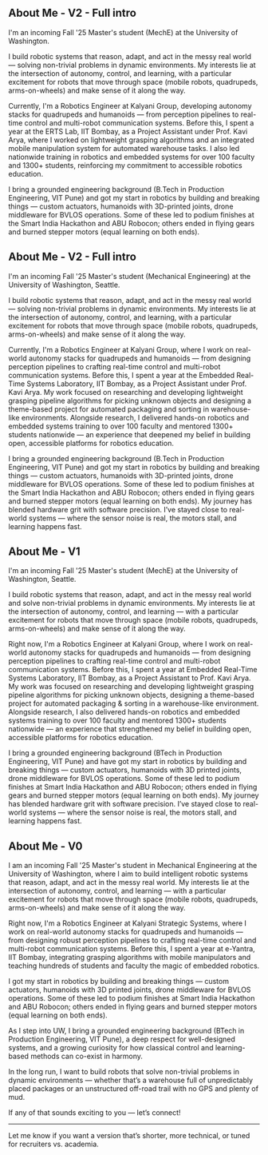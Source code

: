 ## About Me - V2 - Full intro

I'm an incoming Fall '25 Master's student (MechE) at the University of Washington.

I build robotic systems that reason, adapt, and act in the messy real world — solving non-trivial problems in dynamic environments. My interests lie at the intersection of autonomy, control, and learning, with a particular excitement for robots that move through space (mobile robots, quadrupeds, arms-on-wheels) and make sense of it along the way.

Currently, I'm a Robotics Engineer at Kalyani Group, developing autonomy stacks for quadrupeds and humanoids — from perception pipelines to real-time control and multi-robot communication systems. Before this, I spent a year at the ERTS Lab, IIT Bombay, as a Project Assistant under Prof. Kavi Arya, where I worked on lightweight grasping algorithms and an integrated mobile manipulation system for automated warehouse tasks. I also led nationwide training in robotics and embedded systems for over 100 faculty and 1300+ students, reinforcing my commitment to accessible robotics education.

I bring a grounded engineering background (B.Tech in Production Engineering, VIT Pune) and got my start in robotics by building and breaking things — custom actuators, humanoids with 3D-printed joints, drone middleware for BVLOS operations. Some of these led to podium finishes at the Smart India Hackathon and ABU Robocon; others ended in flying gears and burned stepper motors (equal learning on both ends).



## About Me - V2 - Full intro

I'm an incoming Fall '25 Master's student (Mechanical Engineering) at the University of Washington, Seattle.

I build robotic systems that reason, adapt, and act in the messy real world — solving non-trivial problems in dynamic environments. My interests lie at the intersection of autonomy, control, and learning, with a particular excitement for robots that move through space (mobile robots, quadrupeds, arms-on-wheels) and make sense of it along the way.

Currently, I'm a Robotics Engineer at Kalyani Group, where I work on real-world autonomy stacks for quadrupeds and humanoids — from designing perception pipelines to crafting real-time control and multi-robot communication systems. Before this, I spent a year at the Embedded Real-Time Systems Laboratory, IIT Bombay, as a Project Assistant under Prof. Kavi Arya. My work focused on researching and developing lightweight grasping pipeline algorithms for picking unknown objects and designing a theme-based project for automated packaging and sorting in warehouse-like environments. Alongside research, I delivered hands-on robotics and embedded systems training to over 100 faculty and mentored 1300+ students nationwide — an experience that deepened my belief in building open, accessible platforms for robotics education.

I bring a grounded engineering background (B.Tech in Production Engineering, VIT Pune) and got my start in robotics by building and breaking things — custom actuators, humanoids with 3D-printed joints, drone middleware for BVLOS operations. Some of these led to podium finishes at the Smart India Hackathon and ABU Robocon; others ended in flying gears and burned stepper motors (equal learning on both ends). My journey has blended hardware grit with software precision. I’ve stayed close to real-world systems — where the sensor noise is real, the motors stall, and learning happens fast.




## About Me - V1

I'm an incoming Fall '25 Master's student (MechE) at the University of Washington, Seattle.

I build robotic systems that reason, adapt, and act in the messy real world and solve non-trivial problems in dynamic environments. My interests lie at the intersection of autonomy, control, and learning — with a particular excitement for robots that move through space (mobile robots, quadrupeds, arms-on-wheels) and make sense of it along the way.

Right now, I'm a Robotics Engineer at Kalyani Group, where I work on real-world autonomy stacks for quadrupeds and humanoids — from designing perception pipelines to crafting real-time control and multi-robot communication systems. Before this, I spent a year at Embedded Real-Time Systems Laboratory, IIT Bombay, as a Project Assistant to Prof. Kavi Arya. My work was focused on researching and developing lightweight grasping pipeline algorithms for picking unknown objects, designing a theme-based project for automated packaging & sorting in a warehouse-like environment. Alongside research, I also delivered hands-on robotics and embedded systems training to over 100 faculty and mentored 1300+ students nationwide — an experience that strengthened my belief in building open, accessible platforms for robotics education.

I bring a grounded engineering background (BTech in Production Engineering, VIT Pune) and have got my start in robotics by building and breaking things — custom actuators, humanoids with 3D printed joints, drone middleware for BVLOS operations. Some of these led to podium finishes at Smart India Hackathon and ABU Robocon; others ended in flying gears and burned stepper motors (equal learning on both ends). My journey has blended hardware grit with software precision. I’ve stayed close to real-world systems — where the sensor noise is real, the motors stall, and learning happens fast.



## About Me - V0

I am an incoming Fall '25 Master's student in Mechanical Engineering at the University of Washington, where I aim to build intelligent robotic systems that reason, adapt, and act in the messy real world. My interests lie at the intersection of autonomy, control, and learning — with a particular excitement for robots that move through space (mobile robots, quadrupeds, arms-on-wheels) and make sense of it along the way.

Right now, I'm a Robotics Engineer at Kalyani Strategic Systems, where I work on real-world autonomy stacks for quadrupeds and humanoids — from designing robust perception pipelines to crafting real-time control and multi-robot communication systems. Before this, I spent a year at e-Yantra, IIT Bombay, integrating grasping algorithms with mobile manipulators and teaching hundreds of students and faculty the magic of embedded robotics.

I got my start in robotics by building and breaking things — custom actuators, humanoids with 3D printed joints, drone middleware for BVLOS operations. Some of these led to podium finishes at Smart India Hackathon and ABU Robocon; others ended in flying gears and burned stepper motors (equal learning on both ends).

As I step into UW, I bring a grounded engineering background (BTech in Production Engineering, VIT Pune), a deep respect for well-designed systems, and a growing curiosity for how classical control and learning-based methods can co-exist in harmony.

In the long run, I want to build robots that solve non-trivial problems in dynamic environments — whether that’s a warehouse full of unpredictably placed packages or an unstructured off-road trail with no GPS and plenty of mud.

If any of that sounds exciting to you — let’s connect!

---

Let me know if you want a version that’s shorter, more technical, or tuned for recruiters vs. academia.

